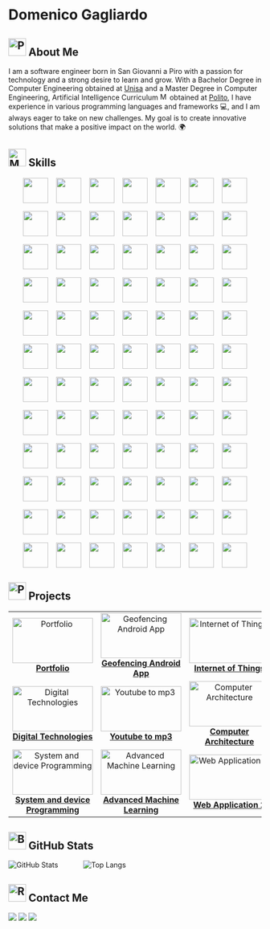 # Domenico Gagliardo

## <img src="https://raw.githubusercontent.com/Tarikul-Islam-Anik/Animated-Fluent-Emojis/master/Emojis/People%20with%20activities/Person%20Tipping%20Hand%20Light%20Skin%20Tone.png" alt="Person Tipping Hand Light Skin Tone" width="35" height="35" /> About Me

I am a software engineer born in San Giovanni a Piro with a passion for technology and a strong desire to learn and grow. With a Bachelor Degree in Computer Engineering obtained at <a href="https://web.unisa.it/en/university">Unisa</a> and a Master Degree in Computer Engineering, Artificial Intelligence Curriculum <img src="https://raw.githubusercontent.com/Tarikul-Islam-Anik/Animated-Fluent-Emojis/master/Emojis/People%20with%20professions/Man%20Student%20Light%20Skin%20Tone.png" alt="Man Student Light Skin Tone" width="15" height="15" /> obtained at <a href="https://www.polito.it/en">Polito</a>, I have experience in various programming languages and frameworks 💻, and I am always eager to take on new challenges. My goal is to create innovative solutions that make a positive impact on the world. 🌍

## <img src="https://raw.githubusercontent.com/Tarikul-Islam-Anik/Animated-Fluent-Emojis/master/Emojis/People%20with%20professions/Man%20Technologist%20Light%20Skin%20Tone.png" alt="Man Technologist Light Skin Tone" width="35" height="35" /> Skills 

<div style="display: flex; flex-wrap: wrap; justify-content: center; gap: 16px;">
  <a href="https://www.android.com/intl/en_us/"><img src="https://portfolio-truvella99s-projects.vercel.app/skills/android_light.svg" width="50" height="50" /></a>
  <a href="https://developer.android.com/studio?hl=en"><img src="https://portfolio-truvella99s-projects.vercel.app/skills/androidstudio_light.svg" width="50" height="50" /></a>
  <a href="https://en.wikipedia.org/wiki/API"><img src="https://portfolio-truvella99s-projects.vercel.app/skills/api_light.svg" width="50" height="50" /></a>
  <a href="https://en.wikipedia.org/wiki/Assembly_language"><img src="https://portfolio-truvella99s-projects.vercel.app/skills/assembly_light.svg" width="50" height="50" /></a>
  <a href="https://azure.microsoft.com/en-us/"><img src="https://portfolio-truvella99s-projects.vercel.app/skills/azure_light.svg" width="50" height="50" /></a>
  <a href="https://www.open-std.org/jtc1/sc22/wg14/"><img src="https://portfolio-truvella99s-projects.vercel.app/skills/c_light.svg" width="50" height="50" /></a>
  <a href="https://www.chartjs.org/"><img src="https://portfolio-truvella99s-projects.vercel.app/skills/chartjs_light.svg" width="50" height="50" /></a>
  <a href="https://chatgpt.com/"><img src="https://portfolio-truvella99s-projects.vercel.app/skills/chatgpt_light.svg" width="50" height="50" /></a>
  <a href="https://www.jetbrains.com/clion/"><img src="https://portfolio-truvella99s-projects.vercel.app/skills/clion_light.svg" width="50" height="50" /></a>
  <a href="https://isocpp.org/"><img src="https://portfolio-truvella99s-projects.vercel.app/skills/cpp_light.svg" width="50" height="50" /></a>
  <a href="https://www.w3.org/Style/CSS/Overview.en.html"><img src="https://portfolio-truvella99s-projects.vercel.app/skills/css_light.svg" width="50" height="50" /></a>
  <a href="https://dart.dev/"><img src="https://portfolio-truvella99s-projects.vercel.app/skills/dart_light.svg" width="50" height="50" /></a>
  <a href="https://www.docker.com/"><img src="https://portfolio-truvella99s-projects.vercel.app/skills/docker_light.svg" width="50" height="50" /></a>
  <a href="https://expressjs.com/"><img src="https://portfolio-truvella99s-projects.vercel.app/skills/expressjs_light.svg" width="50" height="50" /></a>
  <a href="https://firebase.google.com/"><img src="https://portfolio-truvella99s-projects.vercel.app/skills/firebase_light.svg" width="50" height="50" /></a>
  <a href="https://flutter.dev/"><img src="https://portfolio-truvella99s-projects.vercel.app/skills/flutter_light.svg" width="50" height="50" /></a>
  <a href="https://cloud.google.com/?hl=en"><img src="https://portfolio-truvella99s-projects.vercel.app/skills/gcp_light.svg" width="50" height="50" /></a>
  <a href="https://git-scm.com/"><img src="https://portfolio-truvella99s-projects.vercel.app/skills/git_light.svg" width="50" height="50" /></a>
  <a href="https://github.com/"><img src="https://portfolio-truvella99s-projects.vercel.app/skills/github_light.svg" width="50" height="50" /></a>
  <a href="https://github.com/features/actions"><img src="https://portfolio-truvella99s-projects.vercel.app/skills/githubactions_light.svg" width="50" height="50" /></a>
  <a href="https://github.com/features/copilot"><img src="https://portfolio-truvella99s-projects.vercel.app/skills/githubcopilot_light.svg" width="50" height="50" /></a>
  <a href="https://pages.github.com/"><img src="https://portfolio-truvella99s-projects.vercel.app/skills/githubpages_light.svg" width="50" height="50" /></a>
  <a href="https://about.gitlab.com/"><img src="https://portfolio-truvella99s-projects.vercel.app/skills/gitlab_light.svg" width="50" height="50" /></a>
  <a href="https://colab.google/"><img src="https://portfolio-truvella99s-projects.vercel.app/skills/googlecolab_light.svg" width="50" height="50" /></a>
  <a href="https://gradle.org/"><img src="https://portfolio-truvella99s-projects.vercel.app/skills/gradle_light.svg" width="50" height="50" /></a>
  <a href="https://grafana.com/"><img src="https://portfolio-truvella99s-projects.vercel.app/skills/grafana_light.svg" width="50" height="50" /></a>
  <a href="https://hibernate.org/"><img src="https://portfolio-truvella99s-projects.vercel.app/skills/hibernate_light.svg" width="50" height="50" /></a>
  <a href="https://www.w3.org/html/"><img src="https://portfolio-truvella99s-projects.vercel.app/skills/html_light.svg" width="50" height="50" /></a>
  <a href="https://www.jetbrains.com/idea/"><img src="https://portfolio-truvella99s-projects.vercel.app/skills/idea_light.svg" width="50" height="50" /></a>
  <a href="https://www.java.com/en/"><img src="https://portfolio-truvella99s-projects.vercel.app/skills/java_light.svg" width="50" height="50" /></a>
  <a href="https://www.javascript.com/"><img src="https://portfolio-truvella99s-projects.vercel.app/skills/javascript_light.svg" width="50" height="50" /></a>
  <a href="https://www.json.org/json-en.html"><img src="https://portfolio-truvella99s-projects.vercel.app/skills/json_light.svg" width="50" height="50" /></a>
  <a href="https://jupyter.org/"><img src="https://portfolio-truvella99s-projects.vercel.app/skills/jupyter_light.svg" width="50" height="50" /></a>
  <a href="https://jwt.io/"><img src="https://portfolio-truvella99s-projects.vercel.app/skills/jwt_light.svg" width="50" height="50" /></a>
  <a href="https://kafka.apache.org/"><img src="https://portfolio-truvella99s-projects.vercel.app/skills/kafka_light.svg" width="50" height="50" /></a>
  <a href="https://www.keycloak.org/"><img src="https://portfolio-truvella99s-projects.vercel.app/skills/keycloak_light.svg" width="50" height="50" /></a>
  <a href="https://kotlinlang.org/"><img src="https://portfolio-truvella99s-projects.vercel.app/skills/kotlin_light.svg" width="50" height="50" /></a>
  <a href="https://www.latex-project.org/"><img src="https://portfolio-truvella99s-projects.vercel.app/skills/latex_light.svg" width="50" height="50" /></a>
  <a href="https://www.linux.org/"><img src="https://portfolio-truvella99s-projects.vercel.app/skills/linux_light.svg" width="50" height="50" /></a>
  <a href="https://mui.com/material-ui/"><img src="https://portfolio-truvella99s-projects.vercel.app/skills/materialui_light.svg" width="50" height="50" /></a>
  <a href="https://www.mongodb.com/"><img src="https://portfolio-truvella99s-projects.vercel.app/skills/mongodb_light.svg" width="50" height="50" /></a>
  <a href="https://www.mysql.com/"><img src="https://portfolio-truvella99s-projects.vercel.app/skills/mysql_light.svg" width="50" height="50" /></a>
  <a href="https://nextjs.org/"><img src="https://portfolio-truvella99s-projects.vercel.app/skills/nextjs_light.svg" width="50" height="50" /></a>
  <a href="https://ngrok.com/"><img src="https://portfolio-truvella99s-projects.vercel.app/skills/ngrok_light.svg" width="50" height="50" /></a>
  <a href="https://nodejs.org/en/"><img src="https://portfolio-truvella99s-projects.vercel.app/skills/nodejs_light.svg" width="50" height="50" /></a>
  <a href="https://www.npmjs.com/"><img src="https://portfolio-truvella99s-projects.vercel.app/skills/npm_light.svg" width="50" height="50" /></a>
  <a href="https://numpy.org/"><img src="https://portfolio-truvella99s-projects.vercel.app/skills/numpy_light.svg" width="50" height="50" /></a>
  <a href="https://www.postgresql.org/"><img src="https://portfolio-truvella99s-projects.vercel.app/skills/postgresql_light.svg" width="50" height="50" /></a>
  <a href="https://www.postman.com/"><img src="https://portfolio-truvella99s-projects.vercel.app/skills/postman_light.svg" width="50" height="50" /></a>
  <a href="https://prometheus.io/"><img src="https://portfolio-truvella99s-projects.vercel.app/skills/prometheus_light.svg" width="50" height="50" /></a>
  <a href="https://www.jetbrains.com/pycharm/"><img src="https://portfolio-truvella99s-projects.vercel.app/skills/pycharm_light.svg" width="50" height="50" /></a>
  <a href="https://www.python.org/"><img src="https://portfolio-truvella99s-projects.vercel.app/skills/python_light.svg" width="50" height="50" /></a>
  <a href="https://pytorch.org/"><img src="https://portfolio-truvella99s-projects.vercel.app/skills/pytorch_light.svg" width="50" height="50" /></a>
  <a href="https://react.dev/"><img src="https://portfolio-truvella99s-projects.vercel.app/skills/react_light.svg" width="50" height="50" /></a>
  <a href="https://react-bootstrap.netlify.app/"><img src="https://portfolio-truvella99s-projects.vercel.app/skills/reactbootstrap_light.svg" width="50" height="50" /></a>
  <a href="https://www.rust-lang.org/"><img src="https://portfolio-truvella99s-projects.vercel.app/skills/rust_light.svg" width="50" height="50" /></a>
  <a href="https://spark.apache.org/"><img src="https://portfolio-truvella99s-projects.vercel.app/skills/spark_light.svg" width="50" height="50" /></a>
  <a href="https://spring.io/"><img src="https://portfolio-truvella99s-projects.vercel.app/skills/spring_light.svg" width="50" height="50" /></a>
  <a href="https://www.sqlite.org/"><img src="https://portfolio-truvella99s-projects.vercel.app/skills/sqlite_light.svg" width="50" height="50" /></a>
  <a href="https://tailwindcss.com/"><img src="https://portfolio-truvella99s-projects.vercel.app/skills/tailwindcss_light.svg" width="50" height="50" /></a>
  <a href="https://tomcat.apache.org/"><img src="https://portfolio-truvella99s-projects.vercel.app/skills/tomcat_light.svg" width="50" height="50" /></a>
  <a href="https://www.typescriptlang.org/"><img src="https://portfolio-truvella99s-projects.vercel.app/skills/typescript_light.svg" width="50" height="50" /></a>
  <a href="https://vercel.com/"><img src="https://portfolio-truvella99s-projects.vercel.app/skills/vercel_light.svg" width="50" height="50" /></a>
  <a href="https://www.vim.org/"><img src="https://portfolio-truvella99s-projects.vercel.app/skills/vim_light.svg" width="50" height="50" /></a>
  <a href="https://vite.dev/"><img src="https://portfolio-truvella99s-projects.vercel.app/skills/vite_light.svg" width="50" height="50" /></a>
  <a href="https://www.vmware.com/"><img src="https://portfolio-truvella99s-projects.vercel.app/skills/vmwareworkstation_light.svg" width="50" height="50" /></a>
  <a href="https://code.visualstudio.com/"><img src="https://portfolio-truvella99s-projects.vercel.app/skills/vscode_light.svg" width="50" height="50" /></a>
  <a href="https://www.jetbrains.com/webstorm/"><img src="https://portfolio-truvella99s-projects.vercel.app/skills/webstorm_light.svg" width="50" height="50" /></a>
  <a href="https://www.microsoft.com/en-gb/windows/?r=1"><img src="https://portfolio-truvella99s-projects.vercel.app/skills/windows_light.svg" width="50" height="50" /></a>
  <a href="https://www.wireshark.org/"><img src="https://portfolio-truvella99s-projects.vercel.app/skills/wireshark_light.svg" width="50" height="50" /></a>
  <a href="https://ubuntu.com/desktop/wsl"><img src="https://portfolio-truvella99s-projects.vercel.app/skills/wsl_light.svg" width="50" height="50" /></a>
  <a href="https://yaml.org/"><img src="https://portfolio-truvella99s-projects.vercel.app/skills/yaml_light.svg" width="50" height="50" /></a>
  <a href="https://www.google.com/intl/en_us/chrome/"><img src="https://portfolio-truvella99s-projects.vercel.app/skills/chrome_light.svg" width="50" height="50" /></a>
  <a href="https://discord.com/"><img src="https://portfolio-truvella99s-projects.vercel.app/skills/discord_light.svg" width="50" height="50" /></a>
  <a href="https://www.microsoft.com/en-us/microsoft-365/excel"><img src="https://portfolio-truvella99s-projects.vercel.app/skills/excel_light.svg" width="50" height="50" /></a>
  <a href="https://workspace.google.com/intl/en_uk/gmail/"><img src="https://portfolio-truvella99s-projects.vercel.app/skills/gmail_light.svg" width="50" height="50" /></a>
  <a href="https://www.linkedin.com/"><img src="https://portfolio-truvella99s-projects.vercel.app/skills/linkedin_light.svg" width="50" height="50" /></a>
  <a href="https://www.notion.com/"><img src="https://portfolio-truvella99s-projects.vercel.app/skills/notion_light.svg" width="50" height="50" /></a>
  <a href="https://notepad-plus-plus.org/"><img src="https://portfolio-truvella99s-projects.vercel.app/skills/notepadpp_light.svg" width="50" height="50" /></a>
  <a href="https://obsproject.com/"><img src="https://portfolio-truvella99s-projects.vercel.app/skills/obs_light.svg" width="50" height="50" /></a>
  <a href="https://www.overleaf.com/"><img src="https://portfolio-truvella99s-projects.vercel.app/skills/overleaf_light.svg" width="50" height="50" /></a>
  <a href="https://www.microsoft.com/en-us/microsoft-365/powerpoint"><img src="https://portfolio-truvella99s-projects.vercel.app/skills/powerpoint_light.svg" width="50" height="50" /></a>
  <a href="https://www.microsoft.com/en-us/microsoft-teams/group-chat-software"><img src="https://portfolio-truvella99s-projects.vercel.app/skills/teams_light.svg" width="50" height="50" /></a>
  <a href="https://www.microsoft.com/en-us/microsoft-365/word"><img src="https://portfolio-truvella99s-projects.vercel.app/skills/word_light.svg" width="50" height="50" /></a>
</div>

## <img src="https://raw.githubusercontent.com/Tarikul-Islam-Anik/Animated-Fluent-Emojis/master/Emojis/Objects/Page%20with%20Curl.png" alt="Page with Curl" width="35" height="35" /> Projects

<table align="center" border="0">
  <tr>
    <td align="center" width="180">
      <a href="https://github.com/Truvella99/portfolio">
        <img src="https://portfolio-truvella99s-projects.vercel.app/projects/portfolio.png" width="160" height="90" alt="Portfolio"/><br/>
        <b>Portfolio</b>
      </a>
    </td>
    <td align="center" width="180">
      <a href="https://github.com/Truvella99/Android-App">
        <img src="https://portfolio-truvella99s-projects.vercel.app/projects/appGeofencing.png" width="160" height="90" alt="Geofencing Android App"/><br/>
        <b>Geofencing Android App</b>
      </a>
    </td>
    <td align="center" width="180">
      <a href="https://github.com/Truvella99/Internet-of-Things">
        <img src="https://portfolio-truvella99s-projects.vercel.app/projects/iot.png" width="160" height="90" alt="Internet of Things"/><br/>
        <b>Internet of Things</b>
      </a>
    </td>
    <td align="center" width="180">
      <a href="https://github.com/Truvella99/Database">
        <img src="https://portfolio-truvella99s-projects.vercel.app/projects/database.jpg" width="160" height="90" alt="Database"/><br/>
        <b>Database</b>
      </a>
    </td>
    <td align="center" width="180">
      <a href="https://github.com/Truvella99/Telegram-Bot">
        <img src="https://portfolio-truvella99s-projects.vercel.app/projects/telegramBot.png" width="160" height="90" alt="Telegram Bot"/><br/>
        <b>Telegram Bot</b>
      </a>
    </td>
    <td align="center" width="180">
      <a href="https://github.com/Truvella99/Cambridge-Score-Calculator">
        <img src="https://portfolio-truvella99s-projects.vercel.app/projects/cambridge.png" width="160" height="90" alt="Cambridge Script"/><br/>
        <b>Cambridge Script</b>
      </a>
    </td>
  </tr>
  <tr>
    <td align="center" width="180">
      <a href="https://github.com/Truvella99/Digital-Technologies">
        <img src="https://portfolio-truvella99s-projects.vercel.app/projects/digitalTechnologies.png" width="160" height="90" alt="Digital Technologies"/><br/>
        <b>Digital Technologies</b>
      </a>
    </td>
    <td align="center" width="180">
      <a href="https://github.com/Truvella99/Youtube-To-Mp3-Downloader">
        <img src="https://portfolio-truvella99s-projects.vercel.app/projects/ytToMp3.png" width="160" height="90" alt="Youtube to mp3"/><br/>
        <b>Youtube to mp3</b>
      </a>
    </td>
    <td align="center" width="180">
      <a href="https://github.com/Truvella99/ase_project">
        <img src="https://portfolio-truvella99s-projects.vercel.app/projects/computerArchitectures.png" width="160" height="90" alt="Computer Architecture"/><br/>
        <b>Computer Architecture</b>
      </a>
    </td>
    <td align="center" width="180">
      <a href="https://github.com/Truvella99/se_project">
        <img src="https://portfolio-truvella99s-projects.vercel.app/projects/softwareEngineering.jpg" width="160" height="90" alt="Software Engineering"/><br/>
        <b>Software Engineering</b>
      </a>
    </td>
    <td align="center" width="180">
      <a href="https://github.com/Truvella99/ml_project">
        <img src="https://portfolio-truvella99s-projects.vercel.app/projects/machineLearning.jpg" width="160" height="90" alt="Machine Learning"/><br/>
        <b>Machine Learning</b>
      </a>
    </td>
    <td align="center" width="180">
      <a href="https://github.com/Truvella99/aw1_project">
        <img src="https://portfolio-truvella99s-projects.vercel.app/projects/webApplication1.png" width="160" height="90" alt="Web Application 1"/><br/>
        <b>Web Application 1</b>
      </a>
    </td>
  </tr>
  <tr>
    <td align="center" width="180">
      <a href="https://github.com/Truvella99/pds_project">
        <img src="https://portfolio-truvella99s-projects.vercel.app/projects/systemDeviceProgramming.png" width="160" height="90" alt="System and device Programming"/><br/>
        <b>System and device Programming</b>
      </a>
    </td>
    <td align="center" width="180">
      <a href="https://github.com/Truvella99/Activation-Shaping-AML">
        <img src="https://portfolio-truvella99s-projects.vercel.app/projects/advancedMachineLearning.png" width="160" height="90" alt="Advanced Machine Learning"/><br/>
        <b>Advanced Machine Learning</b>
      </a>
    </td>
    <td align="center" width="180">
      <a href="https://github.com/Truvella99/awII_project">
        <img src="https://portfolio-truvella99s-projects.vercel.app/projects/webApplication2.jpg" width="160" height="90" alt="Web Application 2"/><br/>
        <b>Web Application 2</b>
      </a>
    </td>
    <td align="center" width="180">
      <a href="https://github.com/Truvella99/mad_project">
        <img src="https://portfolio-truvella99s-projects.vercel.app/projects/mad.png" width="160" height="90" alt="Mobile Application Development"/><br/>
        <b>Mobile Application Development</b>
      </a>
    </td>
    <td align="center" width="180">
      <a href="https://github.com/Truvella99/hci_project">
        <img src="https://portfolio-truvella99s-projects.vercel.app/projects/humanComputerInteraction.png" width="160" height="90" alt="Human Computer Interaction"/><br/>
        <b>Human Computer Interaction</b>
      </a>
    </td>
    <td align="center" width="180">
      <a href="https://github.com/Truvella99/master_degree_thesis">
        <img src="https://portfolio-truvella99s-projects.vercel.app/projects/thesis.png" width="160" height="90" alt="Master's Degree Thesis"/><br/>
        <b>Master's Degree Thesis</b>
      </a>
    </td>
  </tr>
</table>

## <img src="https://raw.githubusercontent.com/Tarikul-Islam-Anik/Animated-Fluent-Emojis/master/Emojis/Objects/Bar%20Chart.png" alt="Bar Chart" width="35" height="35" /> GitHub Stats

<div style="display: flex;  align-items: center; gap: 50px;">
  <img src="https://github-readme-stats.vercel.app/api?username=truvella99&show_icons=true&rank_icon=github&theme=github_dark_dimmed" alt="GitHub Stats"/>
  <img src="https://github-readme-stats.vercel.app/api/top-langs/?username=truvella99&layout=compact&theme=github_dark_dimmed" alt="Top Langs"/>
</div>

## <img src="https://raw.githubusercontent.com/Tarikul-Islam-Anik/Animated-Fluent-Emojis/master/Emojis/Travel%20and%20places/Rocket.png" alt="Rocket" width="35" height="35" /> Contact Me

<a href="mailto:gagliardo9975@gmail.com"><img src="https://img.shields.io/badge/Gmail-D14836?style=for-the-badge&logo=gmail&logoColor=white" /></a>
<a href="https://portfolio-truvella99s-projects.vercel.app/"><img src="https://img.shields.io/badge/website-000000?style=for-the-badge&logo=About.me&logoColor=white" /></a>
<a href="https://www.linkedin.com/in/domenico-gagliardo-3256ba229"><img src="https://img.shields.io/badge/LinkedIn-0077B5?style=for-the-badge&logo=linkedin&logoColor=white" /></a>
